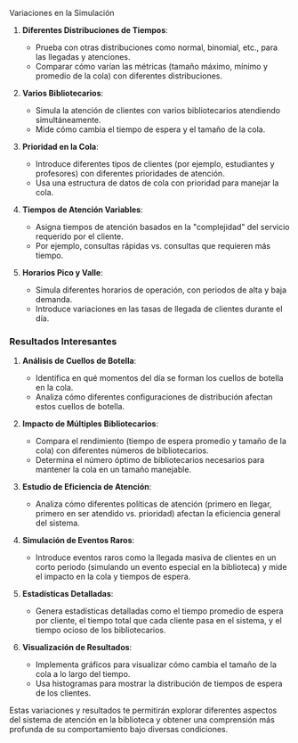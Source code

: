 Variaciones en la Simulación

1. **Diferentes Distribuciones de Tiempos**:

   - Prueba con otras distribuciones como normal, binomial, etc., para las llegadas y atenciones.
   - Comparar cómo varían las métricas (tamaño máximo, mínimo y promedio de la cola) con diferentes distribuciones.
2. **Varios Bibliotecarios**:

   - Simula la atención de clientes con varios bibliotecarios atendiendo simultáneamente.
   - Mide cómo cambia el tiempo de espera y el tamaño de la cola.
3. **Prioridad en la Cola**:

   - Introduce diferentes tipos de clientes (por ejemplo, estudiantes y profesores) con diferentes prioridades de atención.
   - Usa una estructura de datos de cola con prioridad para manejar la cola.
4. **Tiempos de Atención Variables**:

   - Asigna tiempos de atención basados en la "complejidad" del servicio requerido por el cliente.
   - Por ejemplo, consultas rápidas vs. consultas que requieren más tiempo.
5. **Horarios Pico y Valle**:

   - Simula diferentes horarios de operación, con periodos de alta y baja demanda.
   - Introduce variaciones en las tasas de llegada de clientes durante el día.

### Resultados Interesantes

1. **Análisis de Cuellos de Botella**:

   - Identifica en qué momentos del día se forman los cuellos de botella en la cola.
   - Analiza cómo diferentes configuraciones de distribución afectan estos cuellos de botella.
2. **Impacto de Múltiples Bibliotecarios**:

   - Compara el rendimiento (tiempo de espera promedio y tamaño de la cola) con diferentes números de bibliotecarios.
   - Determina el número óptimo de bibliotecarios necesarios para mantener la cola en un tamaño manejable.
3. **Estudio de Eficiencia de Atención**:

   - Analiza cómo diferentes políticas de atención (primero en llegar, primero en ser atendido vs. prioridad) afectan la eficiencia general del sistema.
4. **Simulación de Eventos Raros**:

   - Introduce eventos raros como la llegada masiva de clientes en un corto periodo (simulando un evento especial en la biblioteca) y mide el impacto en la cola y tiempos de espera.
5. **Estadísticas Detalladas**:

   - Genera estadísticas detalladas como el tiempo promedio de espera por cliente, el tiempo total que cada cliente pasa en el sistema, y el tiempo ocioso de los bibliotecarios.
6. **Visualización de Resultados**:

   - Implementa gráficos para visualizar cómo cambia el tamaño de la cola a lo largo del tiempo.
   - Usa histogramas para mostrar la distribución de tiempos de espera de los clientes.

Estas variaciones y resultados te permitirán explorar diferentes aspectos del sistema de atención en la biblioteca y obtener una comprensión más profunda de su comportamiento bajo diversas condiciones.
